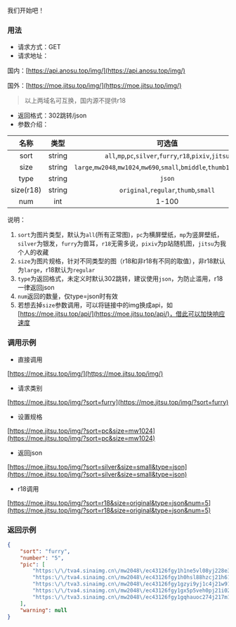 我们开始吧！

### 用法
* 请求方式：GET
* 请求地址：

国内：[https://api.anosu.top/img/](https://api.anosu.top/img/)

国外：[https://moe.jitsu.top/img/](https://moe.jitsu.top/img/)

> 以上两域名可互换，国内源不提供r18

* 返回格式：302跳转/json
* 参数介绍：

| 名称 | 类型 | 可选值 |
|:----:|:----:|:----:|
|sort|string|`all`,`mp`,`pc`,`silver`,`furry`,`r18`,`pixiv`,`jitsu`|
|size|string|`large`,`mw2048`,`mw1024`,`mw690`,`small`,`bmiddle`,`thumb180`,`square`|
|type|string|`json`|
|size(r18)|string|`original`,`regular`,`thumb`,`small`|
|num|int|1-100|

说明：
1. `sort`为图片类型，默认为`all`(所有正常图)，`pc`为横屏壁纸，`mp`为竖屏壁纸，`silver`为银发，`furry`为兽耳，`r18`无需多说，`pixiv`为p站随机图，`jitsu`为我个人的收藏
2. `size`为图片规格，针对不同类型的图（r18和非r18有不同的取值），非r18默认为`large`，r18默认为`regular`
3. `type`为返回格式，未定义时默认302跳转，建议使用`json`，为防止滥用，r18一律返回json
4. `num`返回的数量，仅type=json时有效
5. 若想去掉`size`参数调用，可以将链接中的img换成api，如[https://moe.jitsu.top/api/](https://moe.jitsu.top/api/)，借此可以加快响应速度

### 调用示例
* 直接调用

[https://moe.jitsu.top/img/](https://moe.jitsu.top/img/)

* 请求类别

[https://moe.jitsu.top/img/?sort=furry](https://moe.jitsu.top/img/?sort=furry)

* 设置规格

[https://moe.jitsu.top/img/?sort=pc&size=mw1024](https://moe.jitsu.top/img/?sort=pc&size=mw1024)

* 返回json

[https://moe.jitsu.top/img/?sort=silver&size=small&type=json](https://moe.jitsu.top/img/?sort=silver&size=small&type=json)

* r18调用

[https://moe.jitsu.top/img/?sort=r18&size=original&type=json&num=5](https://moe.jitsu.top/img/?sort=r18&size=original&type=json&num=5)


### 返回示例
```json
{
    "sort": "furry",
    "number": "5",
    "pic": [
        "https:\/\/tva4.sinaimg.cn\/mw2048\/ec43126fgy1h1ne5vl08yj228e3cuhdt.jpg",
        "https:\/\/tva4.sinaimg.cn\/mw2048\/ec43126fgy1h0hsl88hzcj21h61vihdu.jpg",
        "https:\/\/tva3.sinaimg.cn\/mw2048\/ec43126fgy1gzyi9yj1c4j21w91nwu0x.jpg",
        "https:\/\/tva4.sinaimg.cn\/mw2048\/ec43126fgy1gx5p5veh0pj21i023i1ky.jpg",
        "https:\/\/tva3.sinaimg.cn\/mw2048\/ec43126fgy1gqhauoc274j217m1kwgww.jpg"
    ],
    "warning": null
}
```
